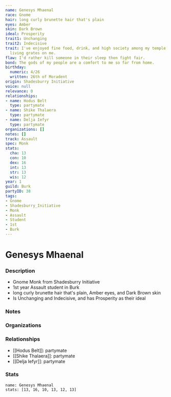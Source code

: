 ```yaml
---
name: Genesys Mhaenal
race: Gnome
hair: long curly brunette hair that's plain
eyes: Amber
skin: Dark Brown
ideal: Prosperity
trait1: Unchanging
trait2: Indecisive
trait: I've enjoyed fine food, drink, and high society among my temple's elite. Rough
  living grates on me.
flaw: I'd rather kill someone in their sleep then fight fair.
bond: The gods of my people are a comfort to me so far from home.
birthday:
  numeric: 4/26
  written: 26th of Moradent
origin: Shadesburry Initiative
voice: null
relevance: 0
relationships:
- name: Hodus Belt
  type: partymate
- name: Shike Thalaera
  type: partymate
- name: Delja Iefyr
  type: partymate
organizations: []
notes: []
track: Assault
spec: Monk
stats:
  cha: 13
  con: 10
  dex: 16
  int: 13
  str: 13
  wis: 12
year: 1
guild: Burk
partyID: 38
tags:
- Gnome
- Shadesburry_Initiative
- Monk
- Assault
- Student
- 1st
- Burk
---
```

# Genesys Mhaenal
### Description
- Gnome Monk from Shadesburry Initiative
- 1st year Assault student in Burk
- long curly brunette hair that's plain, Amber eyes, and Dark Brown skin
- Is Unchanging and Indecisive, and has Prosperity as their ideal

### Notes

### Organizations

### Relationships
- [[Hodus Belt]]: partymate
- [[Shike Thalaera]]: partymate
- [[Delja Iefyr]]: partymate

### Stats
```statblock
name: Genesys Mhaenal
stats: [13, 16, 10, 13, 12, 13]
```